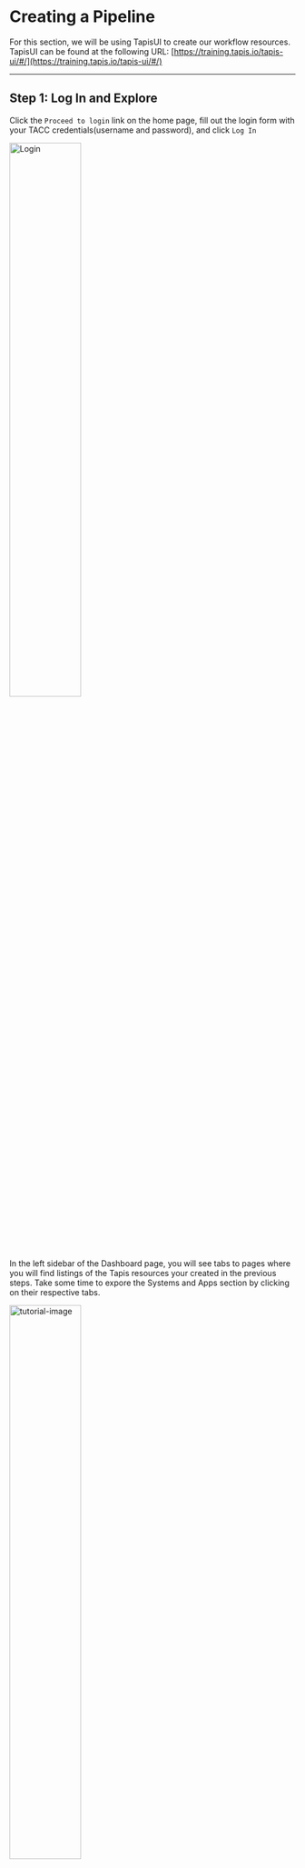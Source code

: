 # Creating a Pipeline

For this section, we will be using TapisUI to create our workflow resources.\
TapisUI can be found at the following URL: [https://training.tapis.io/tapis-ui/#/](https://training.tapis.io/tapis-ui/#/)

---

## Step 1: Log In and Explore

Click the `Proceed to login` link on the home page, fill out the login form with your TACC credentials(username and password), and click `Log In`

<img alt="Login" src="../images/01-login.png" style="width: 50%; margin: 0 auto;">

In the left sidebar of the Dashboard page, you will see tabs to pages where you will find listings of the Tapis resources your created in the previous steps. Take some time to expore the Systems and Apps section by clicking on their respective tabs.

<img alt="tutorial-image" src="../images/02-navbar.png" style="width: 50%; margin: 0 auto;">


## Step 2: Create a Group

In order to create your first `Pipeline`, you must first belong to a `Group`

`Groups` are collections of users that own workflow resources. The user creating the group will be added to the user list by default with `owner` permissions and has total control over all resources owned by it. 

Additional users can be added to the group with either basic or administrative permissions. Basic users can create their own pipelines, tasks, archives, etc, and run the other pipelines in the group. Administrators can delete pipelines owned by other users but cannot delete the group.

### How to Create a Group

Click the `Workflows` tab to navigate to the Workflows page. This is the dashboard where you can access all of your workflow resources. On this page, click the add group button in the toolbar below the workflows navbar.

<img alt="tutorial-image" src="../images/03-click-create-group.png" style="width: 50%; margin: 0 auto;">

---

A modal will pop up with the form to create your group. Give the group a unique id and click the `Create Group` button at the bottom. Once you have successfully created it, exit out of the modal by click the `X` at the top.

NOTE: For this demonstration, we do not need to add any additional users to the group.

<img alt="tutorial-image" src="../images/04-create-group.png" style="width: 50%; margin: 0 auto;">

Now that you have a group, it's time to create a `Pipeline`.

---

## Step 3: Create a Pipeline

`Pipelines` are collections of tasks and a set of rules that govern how those tasks are to be executed.

To create your first pipeline, click the `Pipelines` button at the top of the workflows dashboard. This will take you to a page with a listing of all the groups you belong to.

<img alt="tutorial-image" src="../images/05-navigate-to-pipeline.png" style="width: 50%; margin: 0 auto;">

Select the group that you just created. This will display a list of all the pipelines that belong to this group(none as of yet) as well as a button to create a pipeline. Click the `+ New Pipeline` button.


<img alt="tutorial-image" src="../images/06-click-create-pipeline.png" style="width: 50%; margin: 0 auto;">

Fill out the form. Once complete, click the `Create Pipeline` button at the bottom right. Once created, exit out of the modal back to the pipelines page.

<img alt="tutorial-image" src="../images/07-create-pipeline.png" style="width: 50%; margin: 0 auto;">

You should now see the pipeline you created. It's now time to create the first `Task` for the pipeline.

---

## Step 4: Add an 'image_build' Task to the Pipeline

The next step is to use an `image_build` task to pull the Material Point Method application code from a Github, build an image from the Dockerfile, and push it to your personal Dockerhub repository.

NOTE: This next step will require that you have an account on [dockerhub](https://https://hub.docker.com/). You will also need to create an `access token` with push permissions.

### How to create your first task

From the `Pipelines` page, click the edit button on the pipeline that you just created. This will take you to the details page for that pipeline.

<img alt="tutorial-image" src="../images/08-edit-pipeline.png" style="width: 50%; margin: 0 auto;">

On this page, click the `+ New Task` button, this will generate a modal with a dropdown containing task types

<img alt="tutorial-image" src="../images/09-click-add-task.png" style="width: 50%; margin: 0 auto;">

Choose the `image_build` option and click the `Next >` button

<img alt="tutorial-image" src="../images/10-select-image-build.png" style="width: 50%; margin: 0 auto;">

Fill out the `task id` and `description` fields. Then for the builder dropdown, select the `kaniko` option. Kaniko is a containerized image builder that allows you to create OCI compliant images from within a container without Docker.

<img alt="tutorial-image" src="../images/11-select-builder.png" style="width: 50%; margin: 0 auto;">

The next step is to set up the image build `context` aka the source of the image build. Once finished, the context will contain all of the data needed to access and pull the MPM source from Github.

First, select `github` option from the `source` dropdown. This will generate some new fields. Fill them out with the exact values below:
* **url** `joestubbs/mpm-container`
* **branch** `master`
* **build file path** `Dockerfile`
* **sub path** LEAVE EMPTY!

<img alt="tutorial-image" src="../images/12-github-context.png" style="width: 50%; margin: 0 auto;">

In the `Visibility and Credentials` section of the context, select the `public` option

<img alt="tutorial-image" src="../images/13-context-visibility.png" style="width: 50%; margin: 0 auto;">

Next, we will need to create the `Destination` of the image. This will be the Dockerhub repository that you set up beforehand.

NOTE: This step requires that you have a Dockerhub repository and have created an access token with write/push permissions that will allow the Workflow Engine to push the image on your behalf.

Select the `dockerhub` option from the destination dropdown.\

In the **url** field, put the url to your repository and image. It will follow the format `<repository>/<image_name>`.\

In the **image_tag** field, put any tag you want. `dev` or `latest` would be sufficient for this tutorial.\

In the `Credential Source` section, select the `Provide credentials` radio button. This will generate 2 new fields: **username** and **access token**. For **username**, put your Dockerhub username, and for **access_token** put the Dockerhub access token.

Once all fields are populated, click the `Create Task` button at the bottom right and close the modal once the task is successfully created.

<img alt="tutorial-image" src="../images/14-destination.png" style="width: 50%; margin: 0 auto;">

Now that the first task has been created, we can do an initial run of the pipeline. Click the `Run Pipeline` button in the toolbar on the `Pipeline` page. This will trigger a modal with which you can trigger your workflow

<img alt="tutorial-image" src="../images/15-task-created.png" style="width: 50%; margin: 0 auto;">

Run the pipeline by clicking the `Run Pipeline` button at the bottom of the modal. Once the button is pressed, the workflow definition is submitted to the Workflow Engine and the image build will start.

<img alt="tutorial-image" src="../images/16-run-pipeline.png" style="width: 50%; margin: 0 auto;">

You can view the status of the pipeline run by navigating to the `Pipeline Run` page for this pipeline. Click the `view` link in the `runs` column of the pipeline details table.

<img alt="tutorial-image" src="../images/17-view-runs.png" style="width: 50%; margin: 0 auto;">

Note that the pipeline run status is active. That mean the pipeline has successfully been submitted and the workflow engine is being processed.

To view the task executions for a particular pipeline run, click the `view` link on the `executions` column of the pipeline run details table.

<img alt="tutorial-image" src="../images/18-view-task-executions.png" style="width: 50%; margin: 0 auto;">

You should see that your image build task is currently active. Once the build completes, we can move on to the next step of adding 2 tasks to that pipeline that will run `mpm` and benchmarks using the new image to ensure it was built correctly.

Click the name of the pipeline in the breadcrumbs located at the top of the page to navigate back to the pipeline details page.

<img alt="tutorial-image" src="../images/19-task-executions.png" style="width: 50%; margin: 0 auto;">

The first of these tasks will be a Tapis Job executed via the Workflow Engine in which we simply run the `mpm` command using our new image. This task will ensure that MPM was correctly compiled.

Navigate back to the pipeline page and click the `+ New Task` button.

<img alt="tutorial-image" src="../images/20-new-task.png" style="width: 50%; margin: 0 auto;">

Select a the `tapis_job` option from the task type drop down and click the `Next >` button.

<img alt="tutorial-image" src="../images/21-select-tapis-job.png" style="width: 50%; margin: 0 auto;">

Add an `id` and `description`

<img alt="tutorial-image" src="../images/22-fields.png" style="width: 50%; margin: 0 auto;">

Now that we have an existing task in the pipleine, we can use the `Dependencies` section to create relationships between our tasks. Expand the `Dependencies` section by clicking the expand button at the top right of the section, click the `+ Add dependency` button, and choose the id of the first `image_build` task that was created.

<img alt="tutorial-image" src="../images/23-add-deps.png" style="width: 50%; margin: 0 auto;">

Copy and paste the Tapis Job JSON definition from the JSON file titled `job-mpm-run.json` from link below into the `tapis job def` JSON editor.

[https://github.com/tapis-project/workflows-tutorial/tree/main/block1/](https://github.com/tapis-project/workflows-tutorial/tree/main/block1/)

Be sure to replace the `execSystemId` property with the Tapis System id provided in the beginning of the tutorial.

Once the definition is complete, click the `Create Task` button.

<img alt="tutorial-image" src="../images/24-job-def-and-create.png" style="width: 50%; margin: 0 auto;">

Navigate back to the pipeline page and add another `tapis_job` task for the uniaxial traction benchmark.

<img alt="tutorial-image" src="../images/25-fields.png" style="width: 50%; margin: 0 auto;">

When adding dependencies to this task, choose the first image build task we created. When this pipeline runs, The image build will run first, and once that completes successfully, both Tapis Job tasks will run concurrently. 

<img alt="tutorial-image" src="../images/26-deps.png" style="width: 50%; margin: 0 auto;">

Copy and paste the Tapis Job JSON definition from the JSON file titled `job-mpm-uniaxial-traction.json` from link below into the `tapis job def` JSON editor.

[https://github.com/tapis-project/workflows-tutorial/tree/main/block1/](https://github.com/tapis-project/workflows-tutorial/tree/main/block1/)

Be sure to replace the `execSystemId` property with the Tapis System id provided in the beginning of the tutorial.

Once the definition is complete, click the `Create Task` button.

<img alt="tutorial-image" src="../images/27-job-def.png" style="width: 50%; margin: 0 auto;">

Now that all of our tasks have been created, we can submit the complete pipeline for processing.

<img alt="tutorial-image" src="../images/28-view-tasks.png" style="width: 50%; margin: 0 auto;">

Click the `Run Pipeline` button to trigger the modal, then submit the pipeline.

<img alt="tutorial-image" src="../images/29-final-run.png" style="width: 50%; margin: 0 auto;">



